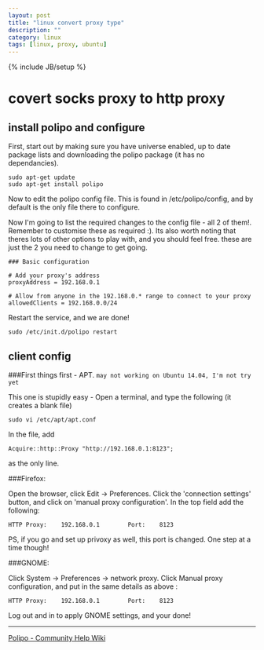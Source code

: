 ```yaml
---
layout: post
title: "linux convert proxy type"
description: ""
category: linux
tags: [linux, proxy, ubuntu]
---
```

{% include JB/setup %}

# covert socks proxy to http proxy

## install polipo and configure

First, start out by making sure you have universe enabled, up to date package lists and downloading the polipo package (it has no dependancies).

	sudo apt-get update
	sudo apt-get install polipo

Now to edit the polipo config file. This is found in /etc/polipo/config, and by default is the only file there to configure.

Now I'm going to list the required changes to the config file - all 2 of them!. Remember to customise these as required :). Its also worth noting that theres lots of other options to play with, and you should feel free. these are just the 2 you need to change to get going.

	### Basic configuration

	# Add your proxy's address
	proxyAddress = 192.168.0.1

	# Allow from anyone in the 192.168.0.* range to connect to your proxy
	allowedClients = 192.168.0.0/24

Restart the service, and we are done!

	sudo /etc/init.d/polipo restart


## client config

###First things first - APT.  ```may not working on Ubuntu 14.04, I'm not try yet```

This one is stupidly easy - Open a terminal, and type the following (it creates a blank file)

	sudo vi /etc/apt/apt.conf

In the file, add

	Acquire::http::Proxy "http://192.168.0.1:8123";

as the only line.

###Firefox:

Open the browser, click Edit -> Preferences. Click the 'connection settings' button, and click on 'manual proxy configuration'. In the top field add the following:

	HTTP Proxy:    192.168.0.1        Port:    8123

PS, if you go and set up privoxy as well, this port is changed. One step at a time though!

###GNOME:

Click System -> Preferences -> network proxy. Click Manual proxy configuration, and put in the same details as above :

	HTTP Proxy:    192.168.0.1        Port:    8123

Log out and in to apply GNOME settings, and your done!


---
[Polipo - Community Help Wiki](https://help.ubuntu.com/community/Polipo)